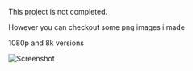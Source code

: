 This project is not completed.

However you can checkout some png images i made

1080p and 8k versions

![Screenshot](https://github.com/jackrabbit72380/Ho4kmmm/blob/master/0.7.1/tags/4k_Skulls/H3A-Skulls/H3-3D-Skulls-7680x4320.png)
